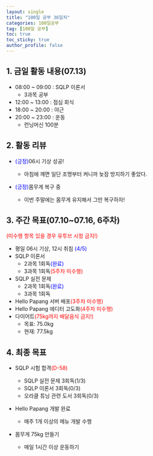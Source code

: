 ```yaml
---
layout: single
title: "100일 공부 36일차"
categories: 100일공부
tag: [100일 공부]
toc: true
toc_sticky: true
author_profile: false
---
```


## 1. 금일 활동 내용(07.13)

* 08:00 ~ 09:00 : SQLP 이론서 
  * 3과목 공부
* 12:00 ~ 13:00 : 점심 회식
* 18:00 ~ 20:00 : 야근
* 20:00 ~ 23:00 : 운동
  * 런닝머신 100분



## 2. 활동 리뷰

* <span style = "color:blue">(긍정)</span>06시 기상 성공!
  * 아침에 깨면 일단 조명부터 켜니까 늦잠 방지하기 좋았다.

* <span style = "color:blue">(긍정)</span>몸무게 복구 중
  * 이번 주말에는 몸무게 유지해서 그만 복구하자!




##  3. 주간 목표(07.10~07.16, 6주차)

<span style = "color:red">(미수행 항목 있을 경우 유투브 시청 금지!)</span>

* 평일 06시 기상, 12시 취침 <span style = "color:blue">(4/5)</span>
* SQLP 이론서 
  * 2과목 1회독<span style = "color:blue">(완료)</span>
  * 3과목 1회독<span style = "color:red">(5주차 미수행)</span>
* SQLP 실전 문제
  * 2과목 1회독<span style = "color:blue">(완료)</span>
  * 3과목 1회독
* Hello Papang 서버 배포<span style = "color:red">(3주차 미수행)</span>
* Hello Papang 에디터 고도화<span style = "color:red">(4주차 미수행)</span>
* 다이어트<span style = "color:red">(75kg까지 배달음식 금지!)</span>
  * 목표: 75.0kg
  * 현재: 77.5kg



## 4. 최종 목표

* SQLP 시험 합격<span style = "color:red">(D-58)</span>
  * SQLP 실전 문제 3회독(1/3)
  * SQLP 이론서 3회독(0/3)
  * 오라클 튜닝 관련 도서 3회독(0/3)
* Hello Papang 개발 완료
  * 매주 1개 이상의 메뉴 개발 수행

* 몸무게 75kg 만들기
  * 매일 1시간 이상 운동하기
